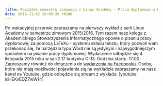 ```yaml
---
title: Początek semestru zimowego z Linux Academy - Praca dyplomowa w LaTeXu
date: 2015-11-02 18:00:20 +0100
---
```

Po wakacyjnej przerwie zapraszamy na pierwszy wykład z serii Linux Academy w semestrze zimowym 2015/2016. Tym razem nasz kolega z Akademickiego Stowarzyszenia Informatycznego opowie o pisaniu pracy dyplomowej za pomocą LaTeXu - systemu składu tekstu, który pozwoli wam przekonać się, że narzędzia typu Word nie są jedynym i najwygodniejszym sposobem na pisanie pracy dyplomowej. Wydarzenie odbędzie się 4 listopada 2015 roku w sali 2.17 budynku C-13. Godzina startu: 17:00. Zapraszamy również do dołączenia do [wydarzenia na Facebooku](https://www.facebook.com/events/182591312076637/182600355409066/). Osoby, które nie mają możliwości pojawienia się na wykładzie zapraszamy na nasz kanał na Youtube, gdzie odbędzie się stream z wykładu: [youtube id=EKvEDZ7wW14]

